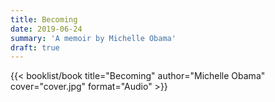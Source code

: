```yaml
---
title: Becoming
date: 2019-06-24
summary: 'A memoir by Michelle Obama'
draft: true
---
```


{{< booklist/book
title="Becoming"
author="Michelle Obama"
cover="cover.jpg"
format="Audio" >}}
